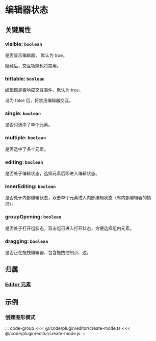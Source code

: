 # 编辑器状态

## 关键属性

### visible: `boolean`

是否显示编辑器， 默认为 true。

隐藏后，交互功能也将禁用。

### hittable: `boolean`

编辑器是否响应交互事件，默认为 true。

设为 false 后，将禁用编辑器交互。

### single: `boolean`

是否只选中了单个元素。

### multiple: `boolean`

是否选中了多个元素。

### editing: `boolean`

是否处于编辑状态，选择元素后即进入编辑状态。

### innerEditing: `boolean`

是否处于内部编辑状态，双击单个元素进入内部编辑状态（有内部编辑器的情况）。

### groupOpening: `boolean`

是否处于打开组状态，双击组可进入打开状态，方便选择组内元素。

### dragging: `boolean`

是否正在拖拽编辑器，包含拖拽控制点、边。

## 归属

### [Editor 元素](/plugin/in/editor/index.md#editor-元素)

## 示例

### 创建图形模式

::: code-group
<<< @/code/plugin/editor/create-mode.ts
<<< @/code/plugin/editor/create-mode.js
:::
